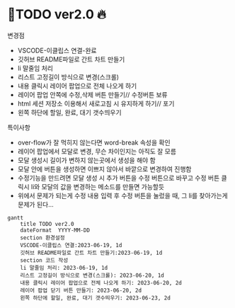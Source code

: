 # 📖TODO ver2.0 :fire:

변경점

- VSCODE-이클립스 연결-완료
- 깃허브 README파일로 간트 차트 만들기 
- li 말줄임 처리
- 리스트 고정길이 방식으로 변경(스크롤)
- 내용 클릭시 레이어 팝업으로 전체 나오게 하기
- 레이어 팝업 안쪽에 수정,삭제 버튼 만들기// 수정버튼 보류
- html 세션 저장소 이용해서 새로고침 시 유지하게 하기// 포기
- 왼쪽 하단에 할일, 완료, 대기 갯수띄우기

특이사항

- over-flow가 잘 먹히지 않는다면 word-break 속성을 확인
- 레이어 팝업에서 모달로 변경, 무슨 차이인지는 아직도 잘 모름
- 모달 생성시 길이가 변하지 않는곳에서 생성을 해야 함
- 모달 안에 버튼을 생성하면 이쁘지 않아서 바깥으로 변경하여 진행함
- 수정기능을 만드려면 모달 생성 시 추가 버튼을 수정 버튼으로 바꾸고 수정 버튼 클릭시 li와 모달의 값을 변경하는 메소드를 만들면 가능할듯
- 위에서 문제가 되는게 수정 내용 입력 후 수정 버튼을 눌렀을 때, 그 li를 찾아가는게 문제가 된다...

```mermaid
gantt
    title TODO ver2.0
    dateFormat  YYYY-MM-DD
    section 환경설정
    VSCODE-이클립스 연결:2023-06-19, 1d
    깃허브 README파일로 간트 차트 만들기:2023-06-19, 1d
    section 코드 작성
    li 말줄임 처리: 2023-06-19, 1d
    리스트 고정길이 방식으로 변경(스크롤): 2023-06-20, 1d
    내용 클릭시 레이어 팝업으로 전체 나오게 하기: 2023-06-20, 2d
    레이어 팝업 닫기 버튼 만들기: 2023-06-20, 2d
    왼쪽 하단에 할일, 완료, 대기 갯수띄우기: 2023-06-23, 2d
```
